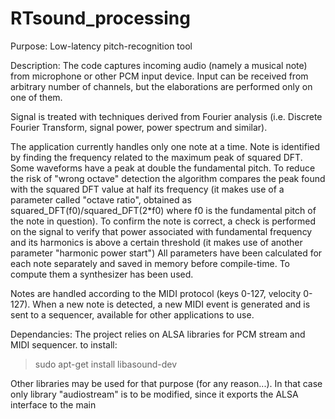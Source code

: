 # RTsound_processing

Purpose:
Low-latency pitch-recognition tool

Description:
The code captures incoming audio (namely a musical note) from microphone or other PCM input device. Input can be received from arbitrary number of channels, but the elaborations are performed only on one of them.

Signal is treated with techniques derived from Fourier analysis (i.e. Discrete Fourier Transform, signal power, power spectrum and similar).

The application currently handles only one note at a time.
Note is identified by finding the frequency related to the maximum peak of squared DFT. Some waveforms have a peak at double the fundamental pitch. To reduce the risk of "wrong octave" detection the algorithm compares the peak found with the squared DFT value at half its frequency (it makes use of a parameter called "octave ratio", obtained as squared_DFT(f0)/squared_DFT(2*f0) where f0 is the fundamental pitch of the note in question).
To confirm the note is correct, a check is performed on the signal to verify that power associated with fundamental frequency and its harmonics is above a certain threshold (it makes use of another parameter "harmonic power start")
All parameters have been calculated for each note separately and saved in memory before compile-time. To compute them a synthesizer has been used.

Notes are handled according to the MIDI protocol (keys 0-127, velocity 0-127). When a new note is detected, a new MIDI event is generated and is sent to a sequencer, available for other applications to use.

Dependancies:
The project relies on ALSA libraries for PCM stream and MIDI sequencer.
to install:
> sudo apt-get install libasound-dev

Other libraries may be used for that purpose (for any reason...). In that case only library "audiostream" is to be modified, since it exports the ALSA interface to the main
